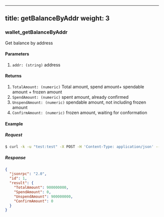 
---
title: getBalanceByAddr
weight: 3
---

### wallet_getBalanceByAddr
Get balance by address

#### Parameters
1. `addr: (string)` address

#### Returns
1. `TotalAmount: (numeric)`  Total amount, spend amount+ spendable amount + frozen amount
2. `SpendAmount: (numeric)` spent amount, already confirmed
3. `UnspendAmount: (numeric)` spendable amount, not including frozen amount
4. `ConfirmAmount: (numeric)` frozen amount, waiting for conformation


#### Example
##### Request
```sh
$ curl -k -u "test:test" -X POST -H 'Content-Type: application/json' --data '{"jsonrpc":"1.0","method":"wallet_getBalanceByAddr","params":["TmbC1Fx1UXNt7D6zpaj83UrAEW7MbcUWuQz"],"id":1}' http://127.0.0.1:8130/api

```
##### Response
```json
{
  "jsonrpc": "2.0",
  "id": 1,
  "result": {
    "TotalAmount": 900000000,
    "SpendAmount": 0,
    "UnspendAmount": 900000000,
    "ConfirmAmount": 0
  }
}

```